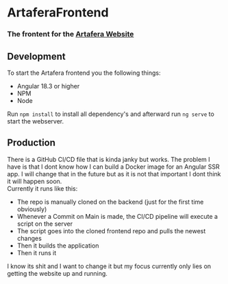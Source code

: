 # ArtaferaFrontend

### The frontent for the <a href="www.Artafera.ch">Artafera Website</a>

## Development

To start the Artafera frontend you the following things:

- Angular 18.3 or higher 
- NPM
- Node

Run `npm install` to install all dependency's and afterward run `ng serve` to start the webserver.

## Production

There is a GitHub CI/CD file that is kinda janky but works. The problem I have is that I dont know how I can build a Docker image for an Angular SSR app. I will change that in the future but as it is not that important I dont think it will happen soon. <br>
Currently it runs like this:
- The repo is manually cloned on the backend (just for the first time obviously)
- Whenever a Commit on Main is made, the CI/CD pipeline will execute a script on the server
- The script goes into the cloned frontend repo and pulls the newest changes
- Then it builds the application
- Then it runs it

I know its shit and I want to change it but my focus currently only lies on getting the website up and running.
